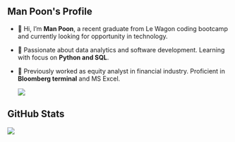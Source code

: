 ## Man Poon's Profile 
- 👋 Hi, I’m **Man Poon**, a recent graduate from Le Wagon coding bootcamp and currently looking for opportunity in technology.
- 👀 Passionate about data analytics and software development. Learning with focus on **Python and SQL**. 
- 🌱 Previously worked as equity analyst in financial industry. Proficient in **Bloomberg terminal** and MS Excel. 

  <img align="center" src="https://github-readme-stats.vercel.app/api/top-langs/?username=chunman906&layout=compact" />  

 ## GitHub Stats
  <img align="center" src="https://github-readme-stats.vercel.app/api?username=chunman906&show_icons=true&theme=gruvbox" />
 
<!---
chunman906/chunman906 is a ✨ special ✨ repository because its `README.md` (this file) appears on your GitHub profile.
You can click the Preview link to take a look at your changes.
--->
